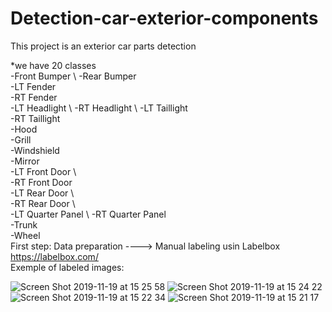 # Detection-car-exterior-components
This project is an exterior car parts detection

*we have 20 classes\
    -Front Bumper \	
    -Rear Bumper \
    -LT Fender	\
    -RT Fender	\
    -LT Headlight \	
    -RT Headlight \	
    -LT Taillight \
    -RT Taillight	\
    -Hood			\
    -Grill			\
    -Windshield		\
    -Mirror			\
    -LT Front Door	\	
    -RT Front Door	\
    -LT Rear Door	\	
    -RT Rear Door	\	
    -LT Quarter Panel \	
    -RT Quarter Panel \
    -Trunk			\
    -Wheel			\
First step: Data preparation ----> Manual labeling usin Labelbox \
https://labelbox.com/ \
Exemple of labeled images:

![Screen Shot 2019-11-19 at 15 25 58](https://user-images.githubusercontent.com/35869627/69905123-12df0900-13b0-11ea-810b-6f8b34fbc473.jpg)
![Screen Shot 2019-11-19 at 15 24 22](https://user-images.githubusercontent.com/35869627/69905124-15d9f980-13b0-11ea-95b7-bf755d86a106.jpg)
![Screen Shot 2019-11-19 at 15 22 34](https://user-images.githubusercontent.com/35869627/69905125-170b2680-13b0-11ea-9683-835bb7fb73c8.jpg)
![Screen Shot 2019-11-19 at 15 21 17](https://user-images.githubusercontent.com/35869627/69905130-1a9ead80-13b0-11ea-9d62-3293281aa129.jpg)
